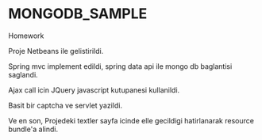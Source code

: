 MONGODB_SAMPLE
=================

Homework

Proje Netbeans ile gelistirildi.

Spring mvc implement edildi,
spring data api ile mongo db baglantisi saglandi.

Ajax call icin JQuery javascript kutupanesi kullanildi.

Basit bir captcha ve servlet yazildi.

Ve en son,
Projedeki textler sayfa icinde elle gecildigi hatirlanarak resource bundle'a alindi.
